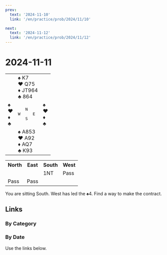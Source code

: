 ```yaml
---
prev:
  text: '2024-11-10'
  link: '/en/practice/prob/2024/11/10'

next:
  text: '2024-11-12'
  link: '/en/practice/prob/2024/11/12'
---
```


# 2024-11-11

<table class="deal">
	<tr>
		<td></td>
		<td>♠ K7<br>♥ Q75<br>♦ JT964<br>♣ 864</td>
		<td></td>
	</tr>
	<tr>
		<td>♠ <br>♥ <br>♦ <br>♣ </td>
		<td><pre>   N<br>W     E<br>   S</pre></td>
		<td>♠ <br>♥ <br>♦ <br>♣ </td>
	</tr>
	<tr>
		<td></td>
		<td>♠ A853<br>♥ A92<br>♦ AQ7<br>♣ K93</td>
		<td></td>
	</tr>
</table>

<table class="auction">
	<tr>
		<th>North</th>
		<th>East</th>
		<th>South</th>
		<th>West</th>
	</tr>
	<tr>
		<td></td>
		<td></td>
		<td>1NT</td>
		<td>Pass</td>
	</tr>
	<tr>
		<td>Pass</td>
		<td>Pass</td>
		<td></td>
		<td></td>
	</tr>
</table>

You are sitting South. West has led the ♠4. Find a way to make the contract.

## Links

[<Badge type="tip" text="Check Solution"/>](/en/learning/prob/2024/11/11)

### By Category

[<Badge type="tip" text="<--"/>](/en/practice/prob/2024/11/09)
[<Badge type="tip" text="Calendar"/>](/en/practice/calendar/2024/11)
[<Badge type="info" text="-->"/>](/en/practice/prob/2024/11/11#links)

### By Date

Use the links below.